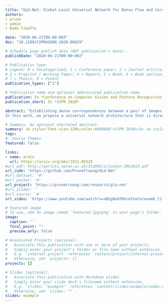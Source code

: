 ```yaml
---
title: "GLU-Net: Global-Local Universal Network for Dense Flow and Correspondences"
authors:
- prune
- admin
- Radu Timofte

date: "2020-06-21T00:00:00Z"
doi: "10.1109/CVPR42600.2020.00629"

# Schedule page publish date (NOT publication's date).
publishDate: "2020-06-21T00:00:00Z"

# Publication type.
# Legend: 0 = Uncategorized; 1 = Conference paper; 2 = Journal article;
# 3 = Preprint / Working Paper; 4 = Report; 5 = Book; 6 = Book section;
# 7 = Thesis; 8 = Patent
publication_types: ["1"]

# Publication name and optional abbreviated publication name.
publication: In *Conference on Computer Vision and Pattern Recognition, CVPR 2020*
publication_short: In *CVPR 2020*

abstract: "Establishing dense correspondences between a pair of images is an important and general problem, covering geometric matching, optical flow and semantic correspondences. While these applications share fundamental challenges, such as large displacements, pixel-accuracy, and appearance changes, they are currently addressed with specialized network architectures, designed for only one particular task. This severely limits the generalization capabilities of such networks to new scenarios, where e.g. robustness to larger displacements or higher accuracy is required.
In this work, we propose a universal network architecture that is directly applicable to all the aforementioned dense correspondence problems. We achieve both high accuracy and robustness to large displacements by investigating the combined use of global and local correlation layers. We further propose an adaptive resolution strategy, allowing our network to operate on virtually any input image resolution. The proposed GLU-Net achieves state-of-the-art performance for geometric and semantic matching as well as optical flow, when using the same network and weights."

# Summary. An optional shortened abstract.
summary: <b style="font-size:120%;color:#008080">CVPR 2020</b> <b style="font-size:120%;color:#E08040">Oral</b><br> A unified network architecture for dense correspondences applicable to geometric matching, optical flow and semantic matching.
tags:
#- Source Themes
featured: false

links:
- name: arXiv
  url: https://arxiv.org/abs/1912.05524
#url_pdf: http://eprints.soton.ac.uk/352095/1/Cushen-IMV2013.pdf
url_code: 'https://github.com/PruneTruong/GLU-Net'
#url_dataset: '#'
#url_poster: '#'
url_project: 'https://prunetruong.com/research/glu-net'
#url_slides: ''
#url_source: '#'
url_video: 'https://www.youtube.com/watch?v=xB2gNx8f8Xc&feature=emb_title'

# Featured image
# To use, add an image named `featured.jpg/png` to your page's folder. 
image:
  caption: ''
  focal_point: ""
  preview_only: false

# Associated Projects (optional).
#   Associate this publication with one or more of your projects.
#   Simply enter your project's folder or file name without extension.
#   E.g. `internal-project` references `content/project/internal-project/index.md`.
#   Otherwise, set `projects: []`.
projects: []

# Slides (optional).
#   Associate this publication with Markdown slides.
#   Simply enter your slide deck's filename without extension.
#   E.g. `slides: "example"` references `content/slides/example/index.md`.
#   Otherwise, set `slides: ""`.
slides: example
---
```



